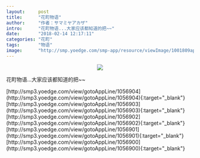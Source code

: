 ```yaml
---
layout:     post
title:      "花町物语"
author:     "作者：サマミヤアカザ"
intro:      "花町物语...大家应该都知道的把~~"
date:       "2018-02-14 12:17:11"
categories: "花町"
tags:       "物语"
image:      "http://smp.yoedge.com/smp-app/resource/viewImage/1001809appline.png"
---
```

<div style="text-align: center">
<p><img src="http://smp.yoedge.com/smp-app/resource/viewImage/1001809appline.png"/></p>
</div>
<p class="post-meta">
<span>花町物语...大家应该都知道的把~~</span>
</p>
[http://smp3.yoedge.com/view/gotoAppLine/1056904](http://smp3.yoedge.com/view/gotoAppLine/1056904){:target="_blank"}
[http://smp3.yoedge.com/view/gotoAppLine/1056903](http://smp3.yoedge.com/view/gotoAppLine/1056903){:target="_blank"}
[http://smp3.yoedge.com/view/gotoAppLine/1056902](http://smp3.yoedge.com/view/gotoAppLine/1056902){:target="_blank"}
[http://smp3.yoedge.com/view/gotoAppLine/1056901](http://smp3.yoedge.com/view/gotoAppLine/1056901){:target="_blank"}
[http://smp3.yoedge.com/view/gotoAppLine/1056900](http://smp3.yoedge.com/view/gotoAppLine/1056900){:target="_blank"}


